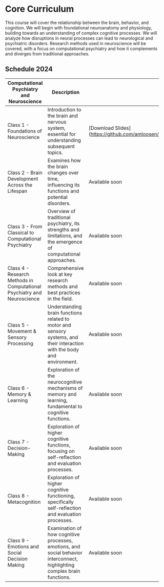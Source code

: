 # Core Curriculum

This course will cover the relationship between the brain, behavior, and cognition. We will begin with foundational neuroanatomy and physiology, building towards an understanding of complex cognitive processes. We will analyze how disruptions in neural processes can lead to neurological and psychiatric disorders. Research methods used in neuroscience will be covered, with a focus on computational psychiatry and how it complements and diverges from traditional approaches.

## Schedule 2024 

| Computational Psychiatry and Neuroscience | Description | Slides |
|-------------------------------------------|-------------|--------|
| Class 1 - Foundations of Neuroscience | Introduction to the brain and nervous system, essential for understanding subsequent topics. | [Download Slides] (https://github.com/amloosen/course_spice/blob/main/modules/resources/slides/SPICE2024_NeuroPsych_Class1.pdf)|
| Class 2 - Brain Development Across the Lifespan | Examines how the brain changes over time, influencing its functions and potential disorders. | Available soon |
| Class 3 - From Classical to Computational Psychiatry | Overview of traditional psychiatry, its strengths and limitations, and the emergence of computational approaches. | Available soon |
| Class 4 - Research Methods in Computational Psychiatry and Neuroscience | Comprehensive look at key research methods and best practices in the field. | Available soon |
| Class 5 - Movement & Sensory Processing | Understanding brain functions related to motor and sensory systems, and their interaction with the body and environment. | Available soon |
| Class 6 - Memory & Learning | Exploration of the neurocognitive mechanisms of memory and learning, fundamental to cognitive functions. | Available soon |
| Class 7 - Decision-Making |Exploration of higher cognitive functions, focusing on self-reflection and evaluation processes. | Available soon |
| Class 8 - Metacognition | Exploration of higher cognitive functioning, specifically self-reflection and evaluation processes. | Available soon |
| Class 9 - Emotions and Social Decision Making | Examination of how cognitive processes, emotions, and social behavior interconnect, highlighting complex brain functions. | Available soon |
